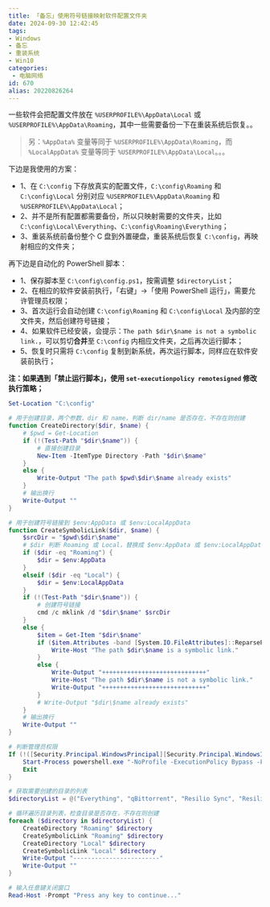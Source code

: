 ```yaml
---
title: 「备忘」使用符号链接映射软件配置文件夹
date: 2024-09-30 12:42:45
tags:
- Windows
- 备忘
- 重装系统
- Win10
categories:
 - 电脑网络
id: 670
alias: 20220826264
---
```


一些软件会把配置文件放在 `%USERPROFILE%\AppData\Local` 或 `%USERPROFILE%\AppData\Roaming`，其中一些需要备份一下在重装系统后恢复。。

<!--more-->

> 另：`%AppData%` 变量等同于 `%USERPROFILE%\AppData\Roaming`，而 `%LocalAppData%` 变量等同于 `%USERPROFILE%\AppData\Local`。。。

下边是我使用的方案：

- 1、在 `C:\config` 下存放真实的配置文件，`C:\config\Roaming` 和 `C:\config\Local` 分别对应 `%USERPROFILE%\AppData\Roaming` 和 `%USERPROFILE%\AppData\Local`；
- 2、并不是所有配置都需要备份，所以只映射需要的文件夹，比如 `C:\config\Local\Everything`、`C:\config\Roaming\Everything`；
- 3、重装系统前备份整个 C 盘到外置硬盘，重装系统后恢复 `C:\config`，再映射相应的文件夹；

再下边是自动化的 PowerShell 脚本：

- 1、保存脚本至 `C:\config\config.ps1`，按需调整 `$directoryList`；
- 2、在相应的软件安装前执行，「右键」→「使用 PowerShell 运行」，需要允许管理员权限；
- 3、首次运行会自动创建 `C:\config\Roaming` 和 `C:\config\Local` 及内部的空文件夹，然后创建符号链接；
- 4、如果软件已经安装，会提示：`The path $dir\$name is not a symbolic link.`，可以剪切**合并**至 `C:\config` 内相应文件夹，之后再次运行脚本；
- 5、恢复时只需将 `C:\config` 复制到新系统，再次运行脚本，同样应在软件安装前执行；

**注：如果遇到「禁止运行脚本」，使用 `set-executionpolicy remotesigned` 修改执行策略；**

```powershell
Set-Location "C:\config"

# 用于创建目录，两个参数，dir 和 name，判断 dir/name 是否存在，不存在则创建
function CreateDirectory($dir, $name) {
    # $pwd = Get-Location
    if (!(Test-Path "$dir\$name")) {
        # 直接创建目录
        New-Item -ItemType Directory -Path "$dir\$name"
    }
    else {
        Write-Output "The path $pwd\$dir\$name already exists"
    }
    # 输出换行
    Write-Output ""
}

# 用于创建符号链接到 $env:AppData 或 $env:LocalAppData
function CreateSymbolicLink($dir, $name) {
    $srcDir = "$pwd\$dir\$name"
    # $dir 判断 Roaming 或 Local，替换成 $env:AppData 或 $env:LocalAppData
    if ($dir -eq "Roaming") {
        $dir = $env:AppData
    }
    elseif ($dir -eq "Local") {
        $dir = $env:LocalAppData
    }
    if (!(Test-Path "$dir\$name")) {
        # 创建符号链接
        cmd /c mklink /d "$dir\$name" $srcDir
    }
    else {
        $item = Get-Item "$dir\$name"
        if ($item.Attributes -band [System.IO.FileAttributes]::ReparsePoint) {
            Write-Host "The path $dir\$name is a symbolic link."
        }
        else {
            Write-Output "+++++++++++++++++++++++++++++"
            Write-Host "The path $dir\$name is not a symbolic link."
            Write-Output "+++++++++++++++++++++++++++++"
        }
        # Write-Output "$dir\$name already exists"
    }
    # 输出换行
    Write-Output ""
}

# 判断管理员权限
If (!([Security.Principal.WindowsPrincipal][Security.Principal.WindowsIdentity]::GetCurrent()).IsInRole([Security.Principal.WindowsBuiltInRole]"Administrator")) {
    Start-Process powershell.exe "-NoProfile -ExecutionPolicy Bypass -File `"$PSCommandPath`" $PSCommandArgs" -Verb RunAs
    Exit
}

# 获取需要创建的目录的列表
$directoryList = @("Everything", "qBittorrent", "Resilio Sync", "Resilio Sync Service")

# 循环遍历目录列表，检查目录是否存在，不存在则创建
foreach ($directory in $directoryList) {
    CreateDirectory "Roaming" $directory
    CreateSymbolicLink "Roaming" $directory
    CreateDirectory "Local" $directory
    CreateSymbolicLink "Local" $directory
    Write-Output "------------------------"
    Write-Output ""
}

# 输入任意键关闭窗口
Read-Host -Prompt "Press any key to continue..."

```

